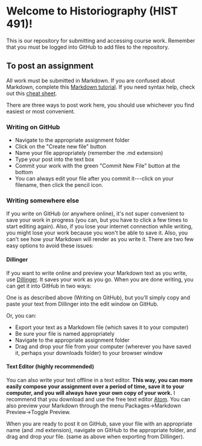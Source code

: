 # Welcome to Historiography (HIST 491)!

This is our repository for submitting and accessing course work. Remember that you must be logged into GitHub to add files to the repository.

## To post an assignment
All work must be submitted in Markdown. If you are confused about Markdown, complete this [Markdown tutorial](https://www.markdowntutorial.com/). If you need syntax help, check out this [cheat sheet](https://www.markdownguide.org/cheat-sheet).

There are three ways to post work here, you should use whichever you find easiest or most convenient.

### Writing on GitHub
* Navigate to the appropriate assignment folder
* Click on the "Create new file" button
* Name your file appropriately (remember the .md extension)
* Type your post into the text box
* Commit your work with the green "Commit New File" button at the bottom
* You can always edit your file after you commit it---click on your filename, then click the pencil icon.

### Writing somewhere else
If you write on GitHub (or anywhere online), it's not super convenient to save your work in progress (you can, but you have to click a few times to start editing again). Also, if you lose your internet connection while writing, you might lose your work because you won't be able to save it. Also, you can't see how your Markdown will render as you write it. There are two few easy options to avoid these issues:

#### Dillinger
If you want to write online and preview your Markdown text as you write, use [Dillinger](https://dillinger.io/). It saves your work as you go. When you are done writing, you can get it into GitHub in two ways:

One is as described above (Writing on GitHub), but you'll simply copy and paste your text from Dillinger into the edit window on GitHub.

Or, you can:
* Export your text as a Markdown file (which saves it to your computer)
* Be sure your file is named appropriately
* Navigate to the appropriate assignment folder
* Drag and drop your file from your computer (wherever you have saved it, perhaps your downloads folder) to your browser window

#### Text Editor (highly recommended)
You can also write your text offline in a text editor. **This way, you can more easily compose your assignment over a period of time, save it to your computer, and you will always have your own copy of your work.** I recommend that you download and use the free text editor [Atom](http://atom.io). You can also preview your Markdown through the menu Packages->Markdown Preview->Toggle Preview.

When you are ready to post it on GitHub, save your file with an appropriate name (and .md extension), navigate on GitHub to the appropriate folder, and drag and drop your file. (same as above when exporting from Dillinger).
